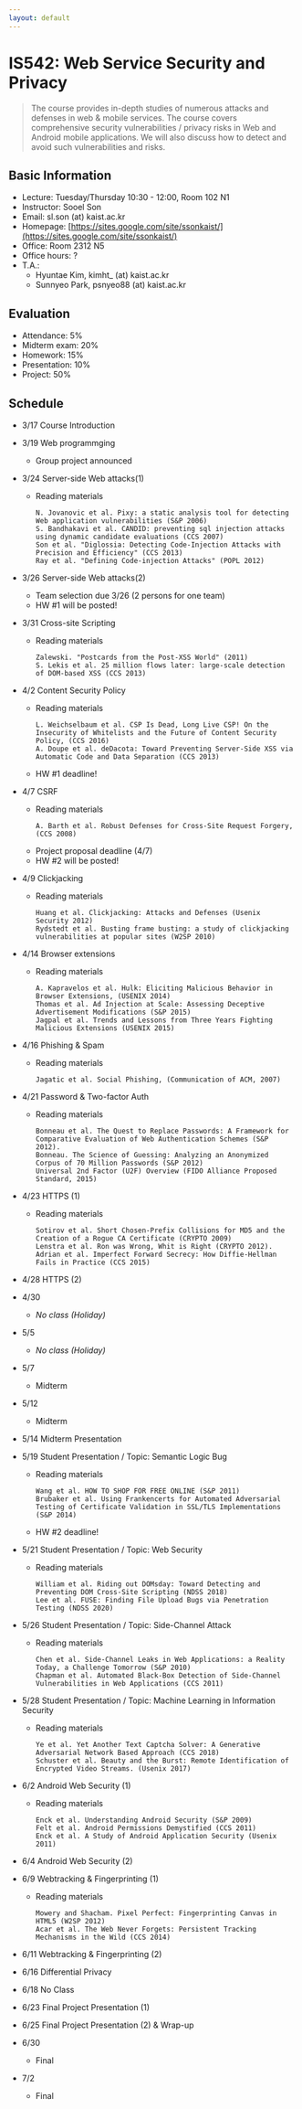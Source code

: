 ```yaml
---
layout: default
---
```


# **IS542**: Web Service Security and Privacy 

> The course provides in-depth studies of numerous attacks and defenses in web & mobile services. The course covers comprehensive security vulnerabilities / privacy risks in Web and Android mobile applications. We will also discuss how to detect and avoid such vulnerabilities and risks. 

## Basic Information
 * Lecture: Tuesday/Thursday 10:30 - 12:00, Room 102 N1
 * Instructor: Sooel Son
 * Email: sl.son (at) kaist.ac.kr
 * Homepage: [https://sites.google.com/site/ssonkaist/](https://sites.google.com/site/ssonkaist/)
 * Office: Room 2312 N5
 * Office hours: ?
 * T.A.: 
   * Hyuntae Kim, kimht\_ (at) kaist.ac.kr
   * Sunnyeo Park, psnyeo88 (at) kaist.ac.kr

## Evaluation
 * Attendance: 5%
 * Midterm exam: 20% 
 * Homework: 15%
 * Presentation: 10%
 * Project: 50%

## Schedule

- 3/17 Course Introduction

- 3/19 Web programmging
  - Group project announced 
  
- 3/24 Server-side Web attacks(1)
  - Reading materials
    ```
    N. Jovanovic et al. Pixy: a static analysis tool for detecting Web application vulnerabilities (S&P 2006)
    S. Bandhakavi et al. CANDID: preventing sql injection attacks using dynamic candidate evaluations (CCS 2007)
    Son et al. "Diglossia: Detecting Code-Injection Attacks with Precision and Efficiency" (CCS 2013)
    Ray et al. "Defining Code-injection Attacks" (POPL 2012)
    ```
    
    
- 3/26 Server-side Web attacks(2)
  - Team selection due 3/26 (2 persons for one team)
  - HW #1 will be posted!
  
  

- 3/31 Cross-site Scripting
  - Reading materials
    ```
    Zalewski. "Postcards from the Post-XSS World" (2011)
    S. Lekis et al. 25 million flows later: large-scale detection of DOM-based XSS (CCS 2013)
    ```

- 4/2 Content Security Policy
  - Reading materials
    ```
    L. Weichselbaum et al. CSP Is Dead, Long Live CSP! On the Insecurity of Whitelists and the Future of Content Security Policy, (CCS 2016)
    A. Doupe et al. deDacota: Toward Preventing Server-Side XSS via Automatic Code and Data Separation (CCS 2013)
    ```
  - HW #1 deadline!

- 4/7 CSRF
  - Reading materials
    ```
    A. Barth et al. Robust Defenses for Cross-Site Request Forgery, (CCS 2008)
    ```
  - Project proposal deadline (4/7)
  - HW #2 will be posted!
  
  
- 4/9 Clickjacking  
  - Reading materials
    ```
    Huang et al. Clickjacking: Attacks and Defenses (Usenix Security 2012)
    Rydstedt et al. Busting frame busting: a study of clickjacking vulnerabilities at popular sites (W2SP 2010)
    ```

- 4/14 Browser extensions
  - Reading materials
    ```
    A. Kapravelos et al. Hulk: Eliciting Malicious Behavior in Browser Extensions, (USENIX 2014)
    Thomas et al. Ad Injection at Scale: Assessing Deceptive Advertisement Modifications (S&P 2015)
    Jagpal et al. Trends and Lessons from Three Years Fighting Malicious Extensions (USENIX 2015)
    ```

- 4/16 Phishing & Spam
  - Reading materials
    ```
    Jagatic et al. Social Phishing, (Communication of ACM, 2007)
    ```

- 4/21 Password & Two-factor Auth
  - Reading materials
    ```
    Bonneau et al. The Quest to Replace Passwords: A Framework for Comparative Evaluation of Web Authentication Schemes (S&P 2012).
    Bonneau. The Science of Guessing: Analyzing an Anonymized Corpus of 70 Million Passwords (S&P 2012)
    Universal 2nd Factor (U2F) Overview (FIDO Alliance Proposed Standard, 2015)
    ```

- 4/23 HTTPS (1)
  - Reading materials
    ```
    Sotirov et al. Short Chosen-Prefix Collisions for MD5 and the Creation of a Rogue CA Certificate (CRYPTO 2009)
    Lenstra et al. Ron was Wrong, Whit is Right (CRYPTO 2012).
    Adrian et al. Imperfect Forward Secrecy: How Diffie-Hellman Fails in Practice (CCS 2015)
    ```

- 4/28 HTTPS (2)

- 4/30
  - _No class (Holiday)_

- 5/5
  - _No class (Holiday)_

- 5/7
  - Midterm

- 5/12
  - Midterm

- 5/14 Midterm Presentation

- 5/19 Student Presentation / Topic: Semantic Logic Bug
  - Reading materials
    ```
    Wang et al. HOW TO SHOP FOR FREE ONLINE (S&P 2011)
    Brubaker et al. Using Frankencerts for Automated Adversarial Testing of Certificate Validation in SSL/TLS Implementations (S&P 2014)
    ```
  - HW #2 deadline!

- 5/21 Student Presentation / Topic: Web Security
  - Reading materials
    ```
    William et al. Riding out DOMsday: Toward Detecting and Preventing DOM Cross-Site Scripting (NDSS 2018)
    Lee et al. FUSE: Finding File Upload Bugs via Penetration Testing (NDSS 2020) 
    ```

- 5/26 Student Presentation / Topic: Side-Channel Attack
  - Reading materials
    ```
    Chen et al. Side-Channel Leaks in Web Applications: a Reality Today, a Challenge Tomorrow (S&P 2010)
    Chapman et al. Automated Black-Box Detection of Side-Channel Vulnerabilities in Web Applications (CCS 2011)
    ```

- 5/28 Student Presentation / Topic:  Machine Learning in Information Security
  - Reading materials
    ```
    Ye et al. Yet Another Text Captcha Solver: A Generative Adversarial Network Based Approach (CCS 2018)
    Schuster et al. Beauty and the Burst: Remote Identification of Encrypted Video Streams. (Usenix 2017)
    ```

- 6/2 Android Web Security (1)
  - Reading materials
    ```
    Enck et al. Understanding Android Security (S&P 2009)
    Felt et al. Android Permissions Demystified (CCS 2011)
    Enck et al. A Study of Android Application Security (Usenix 2011)
    ```

- 6/4 Android Web Security (2)

- 6/9 Webtracking & Fingerprinting (1)
  - Reading materials
    ```
    Mowery and Shacham. Pixel Perfect: Fingerprinting Canvas in HTML5 (W2SP 2012)
    Acar et al. The Web Never Forgets: Persistent Tracking Mechanisms in the Wild (CCS 2014)
    ```

- 6/11 Webtracking & Fingerprinting (2)

- 6/16 Differential Privacy

- 6/18 No Class

- 6/23 Final Project Presentation (1)

- 6/25 Final Project Presentation (2) & Wrap-up

- 6/30
  - Final

- 7/2
  - Final
